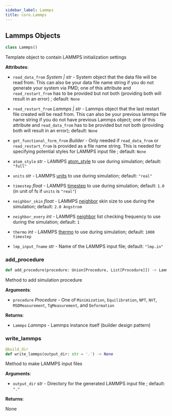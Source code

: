 ```yaml
---
sidebar_label: Lammps
title: core.Lammps
---
```


## Lammps Objects

```python
class Lammps()
```

Template object to contain LAMMPS initialization settings

**Attributes**:

- `read_data_from` _System | str_ - System object that the data file will
  be read from. This can also be your data
  file name string if you do not generate your
  system via PMD; one of this attribute and
  `read_restart_from` has to be provided but not
  both (providing both will result in an error)
  ; default: `None`
  
- `read_restart_from` _Lammps | str_ - Lammps object that the last restart
  file created will be read from. This can
  also be your previous lammps file name
  string if you do not have previous Lammps
  object; one of this attribute and
  `read_data_from` has to be provided but
  not both (providing both will result in an
  error); default: `None`
  
- `get_functional_form_from` _Builder_ - Only needed if `read_data_from` or
  `read_restart_from` is provided as a file
  name string. This is needed for specifying
  potential styles for LAMMPS input file
  ; default: `None`
  
- `atom_style` _str_ - LAMMPS
  [atom_style](https://docs.lammps.org/atom_style.html)
  to use during simulation; default: `"full"`
  
- `units` _str_ - LAMMPS [units](https://docs.lammps.org/units.html) to use
  during simulation; default: `"real"`
  
- `timestep` _float_ - LAMMPS
  [timestep](https://docs.lammps.org/timestep.html) to
  use during simulation; default: `1.0` (in unit of fs
  if `units` is `"real"`)
  
- `neighbor_skin` _float_ - LAMMPS
  [neighbor](https://docs.lammps.org/neighbor.html)
  skin size to use during the simulation; default:
  `2.0 Angstrom`
  
- `neighbor_every` _int_ - LAMMPS
  [neighbor](https://docs.lammps.org/neighbor.html)
  list checking frequency to use during the
  simulation; default: `1`
  
- `thermo` _int_ - LAMMPS [thermo](https://docs.lammps.org/thermo.html)
  to use during simulation; default: `1000 timestep`
  
- `lmp_input_fname` _str_ - Name of the LAMMPS input file; default:
  `"lmp.in"`

### add\_procedure

```python
def add_procedure(procedure: Union[Procedure, List[Procedure]]) -> Lammps
```

Method to add simulation procedure

**Arguments**:

- `procedure` _Procedure_ - One of `Minimization`, `Equilibration`,
  `NPT`, `NVT`, `MSDMeasurement`, `TgMeasurement`, and `Deformation`
  

**Returns**:

- `Lammps` _Lammps_ - Lammps instance itself (builder design pattern)

### write\_lammps

```python
@build_dir
def write_lammps(output_dir: str = '.') -> None
```

Method to make LAMMPS input files

**Arguments**:

- `output_dir` _str_ - Directory for the generated LAMMPS input file
  ; default: `"."`
  

**Returns**:

  None

